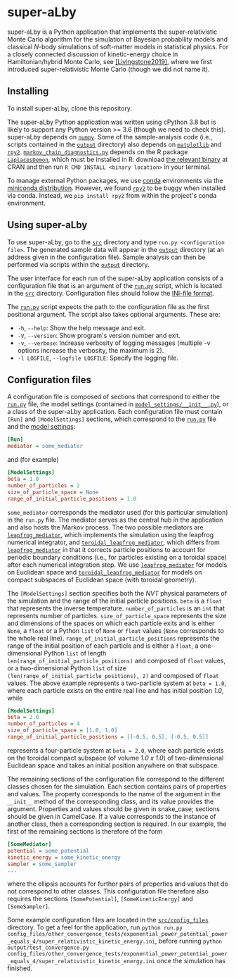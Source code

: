 # super-aLby
super-aLby is a Python application that implements the super-relativistic Monte Carlo algorithm for the simulation of 
Bayesian probability models and classical *N*-body simulations of soft-matter models in statistical physics. For a 
closely connected discussion of kinetic-energy choice in Hamiltonian/hybrid Monte Carlo, see 
[\[Livingstone2019\]](https://academic.oup.com/biomet/article-abstract/106/2/303/5476364), where we first introduced 
super-relativistic Monte Carlo (though we did not name it).

## Installing

To install super-aLby, clone this repository.

The super-aLby Python application was written using cPython 3.8 but is likely to support any Python version >= 3.6 
(though we need to check this). super-aLby depends on [`numpy`](https://numpy.org). Some of the sample-analysis code 
(i.e., scripts contained in the [`output`](src/output) directory) also depends on [`matplotlib`](
https://matplotlib.org) and [`rpy2`](https://rpy2.github.io). [`markov_chain_diagnostics.py`](
src/output/markov_chain_diagnostics.py) depends on the R package [`LaplacesDemon`](
https://cran.r-project.org/web/packages/LaplacesDemon/), which must be installed in R: download [the relevant binary](
https://cran.r-project.org/web/packages/LaplacesDemon/) at CRAN and then run `R CMD INSTALL <binary location>` in your 
terminal.

To manage external Python packages, we use [conda](https://docs.conda.io/projects/conda/en/latest/) environments via 
the [miniconda distribution](https://docs.conda.io/en/latest/miniconda.html). However, we found [`rpy2`](
https://rpy2.github.io) to be buggy when installed via conda. Instead, we `pip install rpy2` from within the project's 
conda environment.

## Using super-aLby

To use super-aLby, go to the [`src`](src) directory and type `run.py <configuration file>`. The generated sample data 
will appear in the [`output`](src/output) directory (at an address given in the configuration file). Sample analysis 
can then be performed via scripts within the [`output`](src/output) directory.

The user interface for each run of the super-aLby application consists of a configuration file that is an argument of 
the [`run.py`](src/run.py) script, which is located in the [`src`](src) directory. Configuration files should follow the 
[INI-file format](https://en.wikipedia.org/wiki/INI_file).

The [`run.py`](src/run.py) script expects the path to the configuration file as the first positional argument. The 
script also takes optional arguments. These are:
- `-h`, `--help`: Show the help message and exit.
- `-V`, `--version`: Show program's version number and exit.
- `-v`, `--verbose`: Increase verbosity of logging messages (multiple -v options increase the verbosity, the maximum is 
2).
- `-l LOGFILE`, `--logfile LOGFILE`: Specify the logging file. 

## Configuration files

A configuration file is composed of sections that correspond to either the [`run.py`](src/run.py) file, the model 
settings (contained in [`model_settings/__init__.py`](src/model_settings/__init__.py)), or a class of the super-aLby 
application. Each configuration file must contain `[Run]` and `[ModelSettings]` sections, which correspond to the 
[`run.py`](src/run.py) file and the [model settings](src/model_settings/__init__.py):

```INI
[Run]
mediator = some_mediator
```

and (for example)

```INI
[ModelSettings]
beta = 1.0
number_of_particles = 2
size_of_particle_space = None
range_of_initial_particle_positions = 1.0
```

`some_mediator` corresponds the mediator used (for this particular simulation) in the `run.py` file. The mediator 
serves as the central hub in the application and also hosts the Markov process. The two possible mediators are 
[`leapfrog_mediator`](src/mediator/leapfrog_mediator.py), which implements the simulation using the leapfrog numerical 
integrator, and [`toroidal_leapfrog_mediator`](src/mediator/toroidal_leapfrog_mediator.py), which differs from 
[`leapfrog_mediator`](src/mediator/leapfrog_mediator.py) in that it corrects particle positions to account for 
periodic boundary conditions (i.e., for particles existing on a toroidal space) after each numerical integration step.
We use [`leapfrog_mediator`](src/mediator/leapfrog_mediator.py) for models on Euclidean space and 
[`toroidal_leapfrog_mediator`](src/mediator/toroidal_leapfrog_mediator.py) for models on compact subspaces of Euclidean 
space (with toroidal geometry).

The ```[ModelSettings]``` section specifies both the *NVT* physical parameters of the simulation and the range of the 
initial particle positions. `beta` is a `float` that represents the inverse temperature. `number_of_particles` is an 
`int` that represents number of particles. `size_of_particle_space` represents the size and dimensions of the spaces on 
which each particle exits and is either `None`, a `float` or a Python `list` of `None` or `float` values (`None` 
corresponds to the whole real line). `range_of_initial_particle_positions` represents the range of the initial position 
of each particle and is either a `float`, a one-dimensional Python `list` of length 
`len(range_of_initial_particle_positions)` and composed of `float` values, or a two-dimensional Python `list` of size 
`(len(range_of_initial_particle_positions), 2)` and composed of `float` values. The above example represents a 
two-particle system at `beta = 1.0`, where each particle exists on the entire real line and has initial position *1.0*, 
while

```INI
[ModelSettings]
beta = 2.0
number_of_particles = 4
size_of_particle_space = [1.0, 1.0]
range_of_initial_particle_positions = [[-0.5, 0.5], [-0.5, 0.5]]
```

represents a four-particle system at `beta = 2.0`, where each particle exists on the toroidal compact subspace (of 
volume *1.0 x 1.0*) of two-dimensional Euclidean space and takes an initial position anywhere on that subspace.

The remaining sections of the configuration file correspond to the different classes chosen for the simulation. Each 
section contains pairs of properties and values. The property corresponds to the name of the argument in the `__init__` 
method of the corresponding class, and its value provides the argument. Properties and values should be given in 
snake_case; sections should be given in CamelCase. If a value corresponds to the instance of another class, then a 
corresponding section is required. In our example, the first of the remaining sections is therefore of the form

```INI
[SomeMediator]
potential = some_potential
kinetic_energy = some_kinetic_energy
sampler = some_sampler
...
```

where the ellipsis accounts for further pairs of properties and values that do not correspond to other classes. This 
configuration file therefore also requires the sections `[SomePotential]`, `[SomeKineticEnergy]` and `[SomeSampler]`. 

Some example configuration files are located in the [`src/config_files`](src/config_files) directory. To get a feel for 
the application, run `python run.py 
config_files/other_convergence_tests/exponential_power_potential_power_equals_4/super_relativistic_kinetic_energy.ini`, 
before running `python output/test_convergence.py 
config_files/other_convergence_tests/exponential_power_potential_power_equals_4/super_relativistic_kinetic_energy.ini` 
once the simulation has finished. 
